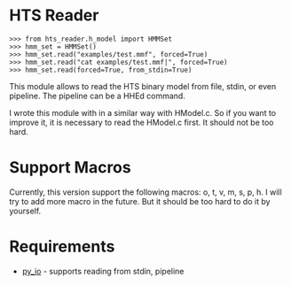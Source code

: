 # HTS Reader #

```
>>> from hts_reader.h_model import HMMSet
>>> hmm_set = HMMSet()
>>> hmm_set.read("examples/test.mmf", forced=True)
>>> hmm_set.read("cat examples/test.mmf|", forced=True)
>>> hmm_set.read(forced=True, from_stdin=True)
```

This module allows to read the HTS binary model from file, stdin, or even pipeline.
The pipeline can be a HHEd command.

I wrote this module with in a similar way with HModel.c. So if you want to improve it,
it is necessary to read the HModel.c first. It should not be too hard.

# Support Macros #
Currently, this version support the following macros: o, t, v, m, s, p, h.
I will try to add more macro in the future. But it should be too hard to do it by yourself.

# Requirements #
* [py_io](https://bitbucket.org/truongdq/python_io/) - supports reading from stdin, pipeline
